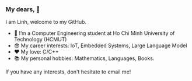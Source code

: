### My dears, 👋

I am Linh, welcome to my GitHub.

- 🌱 I’m a Computer Engineering student at Ho Chi Minh University of Technology (HCMUT)
- :sunglasses: My career interests: IoT, Embedded Systems, Large Language Model
- :heart: My love: C/C++
- :books: My personal hobbies: Mathematics, Languages, Books.

If you have any interests, don't hesitate to email me!
